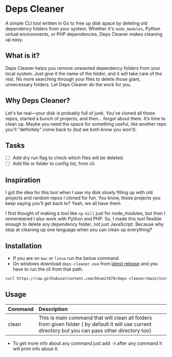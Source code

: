 # Deps Cleaner

A simple CLI tool written in Go to free up disk space by deleting old dependency folders from your system. Whether it's `node_modules`, Python virtual environments, or PHP dependencies, Deps Cleaner makes cleaning up easy.

## What is it?

Deps Cleaner helps you remove unwanted dependency folders from your local system. Just give it the name of the folder, and it will take care of the rest. No more searching through your files to delete those giant, unnecessary folders. Let Deps Cleaner do the work for you.

## Why Deps Cleaner?

Let's be real—your disk is probably full of junk. You've cloned all those repos, started a bunch of projects, and then... forgot about them. It’s time to clean up. Maybe you need the space for something useful, like another repo you'll "definitely" come back to (but we both know you won’t).

## Tasks

- [ ] Add dry run flag to check which files will be deleted.
- [ ] Add file or folder to config list, from cli.

## Inspiration

I got the idea for this tool when I saw my disk slowly filling up with old projects and random repos I cloned for fun. You know, those projects you keep saying you’ll get back to? Yeah, we all have them.

I first thought of making a tool like `np-kill` just for node_modules, but then I remembered I also work with Python and PHP. So, I made this tool flexible enough to delete any dependency folder, not just JavaScript. Because why stop at cleaning up one language when you can clean up everything?

## Installation

- If you are on `mac` or `linux` run the below command.
- On windows download `deps-cleaner.exe` from [latest release](https://github.com/bhumit070/deps-cleaner/releases/latest) and you have to run the cli from that path.

```bash
curl https://raw.githubusercontent.com/bhumit070/deps-cleaner/main/install.sh | bash
```

## Usage

| Command | Description                                                                                                                                         |
| :------ | :-------------------------------------------------------------------------------------------------------------------------------------------------- |
| clean   | This is main command that will clean all folders from given folder ( by default it will use current directory but you can pass other directory too) |

- To get more info about any command just add `-h` after any command it will print info about it.
